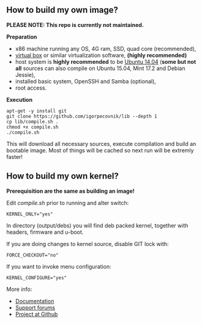 ## How to build my own image? ##

**PLEASE NOTE: This repo is currently not maintained.**

**Preparation**

- x86 machine running any OS, 4G ram, SSD, quad core (recommended),
- [virtual box](https://www.virtualbox.org/wiki/Downloads) or similar virtualization software, **(highly recommended)**
- host system is **highly recommended** to be [Ubuntu 14.04](http://archive.ubuntu.com/ubuntu/dists/trusty-updates/main/installer-amd64/current/images/netboot/mini.iso) (**some but not all** sources can also compile on Ubuntu 15.04, Mint 17.2 and Debian Jessie),
- installed basic system, OpenSSH and Samba (optional),
- root access.

**Execution**
	
	apt-get -y install git
	git clone https://github.com/igorpecovnik/lib --depth 1
	cp lib/compile.sh .
	chmod +x compile.sh
	./compile.sh
	
This will download all necessary sources, execute compilation and build an bootable image. Most of things will be cached so next run will be extremly faster!

## How to build my own kernel? ##

**Prerequisition are the same as building an image!**

Edit *compile.sh* prior to running and alter switch:

	KERNEL_ONLY="yes"

In directory (output/debs) you will find deb packed kernel, together with headers, firmware and u-boot.

If you are doing changes to kernel source, disable GIT lock with:

	FORCE_CHECKOUT="no"

If you want to invoke menu configuration:

	KERNEL_CONFIGURE="yes"

More info:

- [Documentation](http://www.armbian.com/using-armbian-tools/)
- [Support forums](http://forum.armbian.com/ "Armbian support forum")
- [Project at Github](https://github.com/igorpecovnik/lib)
